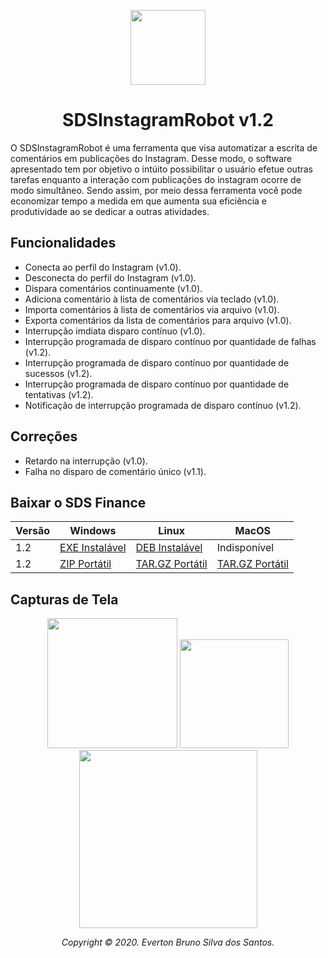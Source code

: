 <p id="simbol" align="center">
	<img src="https://i.imgur.com/cjXRVut.png" height="120px"/>
	<h1 align="center">SDSInstagramRobot v1.2</h1>
</p>

O SDSInstagramRobot é uma ferramenta que visa automatizar a escrita de comentários em publicações do Instagram. Desse modo, o software apresentado tem por objetivo o intúito possibilitar o usuário efetue outras tarefas enquanto a interação com publicações do instagram ocorre de modo simultâneo. Sendo assim, por meio dessa ferramenta você pode economizar tempo a medida em que aumenta sua eficiência e produtividade ao se dedicar a outras atividades.

## Funcionalidades
- Conecta ao perfil do Instagram (v1.0).
- Desconecta do perfil do Instagram (v1.0).
- Dispara comentários continuamente (v1.0).
- Adiciona comentário à lista de comentários via teclado (v1.0).
- Importa comentários à lista de comentários via arquivo (v1.0).
- Exporta comentários da lista de comentários para arquivo (v1.0).
- Interrupção imdiata disparo contínuo (v1.0).
- Interrupção programada de disparo contínuo por quantidade de falhas (v1.2).
- Interrupção programada de disparo contínuo por quantidade de sucessos (v1.2).
- Interrupção programada de disparo contínuo por quantidade de tentativas (v1.2).
- Notificação de interrupção programada de disparo contínuo (v1.2).

## Correções
- Retardo na interrupção (v1.0).
- Falha no disparo de comentário único (v1.1).

## Baixar o SDS Finance

| Versão | Windows | Linux | MacOS |
| --- | --- | --- | --- |
| 1.2 | [EXE Instalável][100] | [DEB Instalável][200] | Indisponível |
| 1.2 | [ZIP Portátil][101] | [TAR.GZ Portátil][201] | [TAR.GZ Portátil][301] |

## Capturas de Tela

<p id="simbol" align="center">
	<img src="https://i.imgur.com/1Epwvld.png" height="208px"/>
	<img src="https://i.imgur.com/ESepbji.png" height="174px"/>
	<img src="https://i.imgur.com/ekYlZQZ.png" height="285px"/>
</p>

[//]: #DownloadFile
[100]: https://github.com/evertonbrunosds/SDSInstagramRobot/releases/download/v1.2/SDSIR-Windows-setup-32and64.exe
[101]: https://github.com/evertonbrunosds/SDSInstagramRobot/releases/download/v1.2/SDSIR-Windows-portable-32and64.zip
[200]: https://github.com/evertonbrunosds/SDSInstagramRobot/releases/download/v1.2/SDSIR-Linux-setup-32and64.deb
[201]: https://github.com/evertonbrunosds/SDSInstagramRobot/releases/download/v1.2/SDSIR-Linux-portable-32and64.tar.gz
[301]: https://github.com/evertonbrunosds/SDSInstagramRobot/releases/download/v1.2/SDSIR-MacOS-portable.tar.gz

<p align="center"><em> Copyright © 2020. Everton Bruno Silva dos Santos. </em></p>
